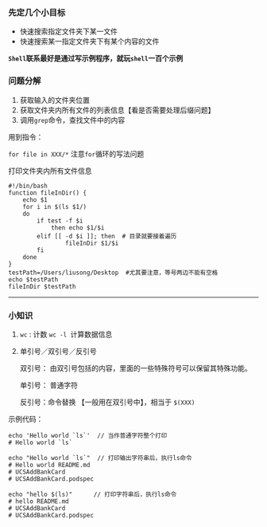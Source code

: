 ### 先定几个小目标

* 快速搜索指定文件夹下某一文件
* 快速搜索某一指定文件夹下有某个内容的文件

__`Shell`联系最好是通过写示例程序，就玩`shell`一百个示例__



### 问题分解

1. 获取输入的文件夹位置
2. 获取文件夹内所有文件的列表信息【看是否需要处理后缀问题】
3. 调用`grep`命令，查找文件中的内容


用到指令：  

`for file in XXX/*`  注意`for`循环的写法问题

打印文件夹内所有文件信息

```
#!/bin/bash
function fileInDir() {
	echo $1
	for i in $(ls $1/)
	do
		if test -f $i
			then echo $1/$i
		elif [[ -d $i ]]; then  # 目录就要接着遍历
				fileInDir $1/$i
		fi
	done
} 
testPath=/Users/liusong/Desktop  #尤其要注意，等号两边不能有空格
echo $testPath
fileInDir $testPath
```







----

### 小知识

1. `wc` : 计数   `wc -l `计算数据信息

2. 单引号／双引号／反引号

   双引号： 由双引号包括的内容，里面的一些特殊符号可以保留其特殊功能。

   单引号： 普通字符

   反引号：命令替换 【一般用在双引号中】，相当于  `$(XXX)` 

示例代码：

```
echo 'Hello world `ls`'  // 当作普通字符整个打印
# Hello world `ls`

echo "Hello world `ls`"  // 打印输出字符串后，执行ls命令
# Hello world README.md
# UCSAddBankCard
# UCSAddBankCard.podspec

echo "hello $(ls)"		// 打印字符串后，执行ls命令
# hello README.md
# UCSAddBankCard
# UCSAddBankCard.podspec
```

